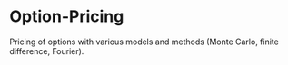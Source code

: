 # Option-Pricing
Pricing of options with various models and methods (Monte Carlo, finite difference, Fourier).
